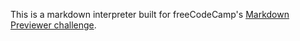 This is a markdown interpreter built for freeCodeCamp's [Markdown Previewer challenge](https://learn.freecodecamp.org/front-end-libraries/front-end-libraries-projects/build-a-markdown-previewer/).
